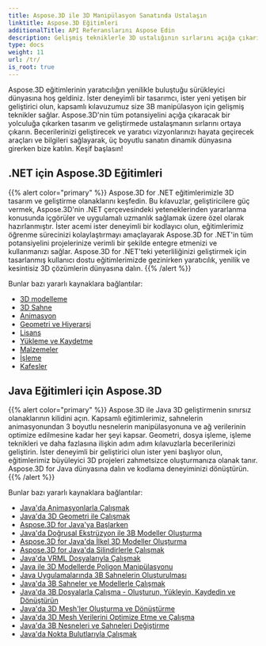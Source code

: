 ```yaml
---
title: Aspose.3D ile 3D Manipülasyon Sanatında Ustalaşın
linktitle: Aspose.3D Eğitimleri
additionalTitle: API Referanslarını Aspose Edin
description: Gelişmiş tekniklerle 3D ustalığının sırlarını açığa çıkarın. 3D yaratıcılığı açığa çıkarmaya yönelik kapsamlı kılavuzumuzla tasarım ve geliştirme becerilerinizi geliştirin.
type: docs
weight: 11
url: /tr/
is_root: true
---
```


Aspose.3D eğitimlerinin yaratıcılığın yenilikle buluştuğu sürükleyici dünyasına hoş geldiniz. İster deneyimli bir tasarımcı, ister yeni yetişen bir geliştirici olun, kapsamlı kılavuzumuz size 3B manipülasyon için gelişmiş teknikler sağlar. Aspose.3D'nin tüm potansiyelini açığa çıkaracak bir yolculuğa çıkarken tasarım ve geliştirmede ustalaşmanın sırlarını ortaya çıkarın. Becerilerinizi geliştirecek ve yaratıcı vizyonlarınızı hayata geçirecek araçları ve bilgileri sağlayarak, üç boyutlu sanatın dinamik dünyasına girerken bize katılın. Keşif başlasın!

## .NET için Aspose.3D Eğitimleri
{{% alert color="primary" %}}
Aspose.3D for .NET eğitimlerimizle 3D tasarım ve geliştirme olanaklarını keşfedin. Bu kılavuzlar, geliştiricilere güç vermek, Aspose.3D'nin .NET çerçevesindeki yeteneklerinden yararlanma konusunda içgörüler ve uygulamalı uzmanlık sağlamak üzere özel olarak hazırlanmıştır. İster acemi ister deneyimli bir kodlayıcı olun, eğitimlerimiz öğrenme sürecinizi kolaylaştırmayı amaçlayarak Aspose.3D for .NET'in tüm potansiyelini projelerinize verimli bir şekilde entegre etmenizi ve kullanmanızı sağlar. Aspose.3D for .NET'teki yeterliliğinizi geliştirmek için tasarlanmış kullanıcı dostu eğitimlerimizde gezinirken yaratıcılık, yenilik ve kesintisiz 3D çözümlerin dünyasına dalın.
{{% /alert %}}

Bunlar bazı yararlı kaynaklara bağlantılar:
 
- [3D modelleme](./net/3d-modeling/)
- [3D Sahne](./net/3d-scene/)
- [Animasyon](./net/animation/)
- [Geometri ve Hiyerarşi](./net/geometry-and-hierarchy/)
- [Lisans](./net/license/)
- [Yükleme ve Kaydetme](./net/loading-and-saving/)
- [Malzemeler](./net/materials/)
- [İşleme](./net/rendering/)
- [Kafesler](./net/meshes/)

## Java Eğitimleri için Aspose.3D
{{% alert color="primary" %}}
Aspose.3D ile Java 3D geliştirmenin sınırsız olanaklarının kilidini açın. Kapsamlı eğitimlerimiz, sahnelerin animasyonundan 3 boyutlu nesnelerin manipülasyonuna ve ağ verilerinin optimize edilmesine kadar her şeyi kapsar. Geometri, dosya işleme, işleme teknikleri ve daha fazlasına ilişkin adım adım kılavuzlarla becerilerinizi geliştirin. İster deneyimli bir geliştirici olun ister yeni başlıyor olun, eğitimlerimiz büyüleyici 3D projeleri zahmetsizce oluşturmanıza olanak tanır. Aspose.3D for Java dünyasına dalın ve kodlama deneyiminizi dönüştürün.
{{% /alert %}}

Bunlar bazı yararlı kaynaklara bağlantılar:

- [Java'da Animasyonlarla Çalışmak](./java/animations/)
- [Java'da 3D Geometri ile Çalışmak](./java/geometry/)
- [Aspose.3D for Java'ya Başlarken](./java/licensing/)
- [Java'da Doğrusal Ekstrüzyon ile 3B Modeller Oluşturma](./java/linear-extrusion/)
- [Aspose.3D for Java'da İlkel 3D Modeller Oluşturma](./java/primitive-3d-models/)
- [Aspose.3D for Java'da Silindirlerle Çalışmak](./java/cylinders/)
- [Java'da VRML Dosyalarıyla Çalışmak](./java/vrml-files/)
- [Java ile 3D Modellerde Poligon Manipülasyonu](./java/polygon/)
- [Java Uygulamalarında 3B Sahnelerin Oluşturulması](./java/rendering-3d-scenes/)
- [Java'da 3B Sahneler ve Modellerle Çalışmak](./java/3d-scenes-and-models/)
- [Java'da 3B Dosyalarla Çalışma - Oluşturun, Yükleyin, Kaydedin ve Dönüştürün](./java/load-and-save/)
- [Java'da 3D Mesh'ler Oluşturma ve Dönüştürme](./java/transforming-3d-meshes/)
- [Java'da 3D Mesh Verilerini Optimize Etme ve Çalışma](./java/3d-mesh-data/)
- [Java'da 3B Nesneleri ve Sahneleri Değiştirme](./java/3d-objects-and-scenes/)
- [Java'da Nokta Bulutlarıyla Çalışmak](./java/point-clouds/)
